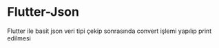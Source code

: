 # Flutter-Json
Flutter ile basit json veri tipi çekip sonrasında convert işlemi yapılıp print edilmesi

